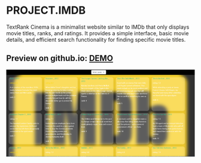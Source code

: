 
# PROJECT.IMDB
TextRank Cinema is a minimalist website similar to IMDb that only displays movie titles, ranks, and ratings. It provides a simple interface, basic movie details, and efficient search functionality for finding specific movie titles.




Preview on github.io: [DEMO](https://babak-chalacki.github.io/IMDB/)
---
![screenshot](https://github.com/Babak-Chalacki/IMDB/blob/62c3a4b999ca28dd0fd5098e27bc3767ce93ce2a/screen.png)
